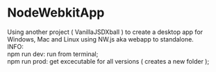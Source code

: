 # NodeWebkitApp
Using another project ( VanillaJSDXball ) to create a desktop app for Windows, Mac and Linux using NW.js aka webapp to standalone.            
INFO:                                                                                                                                            
  npm run dev: run from terminal;                                                                                                                                                                                                                            
  npm run prod: get excecutable for all versions ( creates a new folder );                                                                        

